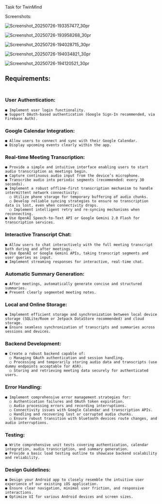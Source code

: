 Task for TwinMind

Screenshots:

![Screenshot_20250726-193357477_30pr](https://github.com/user-attachments/assets/8a00bb05-eb79-4c12-a629-2d7a0accb4b9)

![Screenshot_20250726-193958268_30pr](https://github.com/user-attachments/assets/caca7cc8-345d-44e5-906a-86ba9eb18f01)

![Screenshot_20250726-194028715_30pr](https://github.com/user-attachments/assets/558dfe67-4bdf-45f4-a6bc-3a417e91b672)

![Screenshot_20250726-194034821_30pr](https://github.com/user-attachments/assets/90102ab5-b5c8-4a09-8d34-4e3134006526)

![Screenshot_20250726-194120521_30pr](https://github.com/user-attachments/assets/11c3d31e-9faa-4b22-816f-f4ecbd2c7b56)



## Requirements:<br><br>

  ### User Authentication:<br>
    ● Implement user login functionality.
    ● Support OAuth-based authentication (Google Sign-In recommended, via Firebase Auth).
  ### Google Calendar Integration:<br>
    ● Allow users to connect and sync with their Google Calendar.
    ● Display upcoming events clearly within the app.
  ### Real-time Meeting Transcription:<br>
    ● Provide a simple and intuitive interface enabling users to start audio transcription as meetings begin.
    ● Capture continuous audio input from the device’s microphone.
    ● Transcribe audio into periodic segments (recommended: every 30 seconds).
    ● Implement a robust offline-first transcription mechanism to handle intermittent network connectivity:
      ○ Utilize phone storage for temporary buffering of audio chunks.
      ○ Develop reliable syncing strategies to ensure no transcription data is lost, even when connectivity drops.
      ○ Implement intelligent retry and re-syncing mechanisms when reconnecting.
    ● Use OpenAI Speech-to-Text API or Google Gemini 2.0 Flash for transcription services.
  ### Interactive Transcript Chat:<br>
    ● Allow users to chat interactively with the full meeting transcript both during and after meetings.
    ● Use OpenAI or Google Gemini APIs, taking transcript segments and user queries as input.
    ● Implement streaming responses for interactive, real-time chat.
  ### Automatic Summary Generation:<br>
    ● After meetings, automatically generate concise and structured summaries.
    ● Present clearly segmented meeting notes.
  ### Local and Online Storage:<br>
    ● Implement efficient storage and synchronization between local device storage (SQLite/Room or Jetpack DataStore recommended) and cloud storage.
    ● Ensure seamless synchronization of transcripts and summaries across sessions and devices.
  ### Backend Development:<br>
    ● Create a robust backend capable of:
      ○ Managing OAuth authentication and session handling.
      ○ Processing and temporarily storing audio data and transcripts (use dummy endpoints acceptable for ASR).
      ○ Storing and retrieving meeting data securely for authenticated users.
  ### Error Handling:<br>
    ● Implement comprehensive error management strategies for:
      ○ Authentication failures and OAuth token expiration.
      ○ Audio processing errors and recording interruptions.
      ○ Connectivity issues with Google Calendar and transcription APIs.
      ○ Handling and recovering lost or corrupted audio chunks.
      ○ Ensure robust transition with bluetooth devices route changes, and audio interruptions.
  ### Testing:<br>
    ● Write comprehensive unit tests covering authentication, calendar integration, audio transcription, and summary generation.
    ● Provide a basic load testing outline to showcase backend scalability and reliability.
  ### Design Guidelines:<br>
    ● Design your Android app to closely resemble the intuitive user experience of our existing iOS application.
    ● Ensure clear navigation, minimal user friction, and responsive interactions.
    ● Optimize UI for various Android devices and screen sizes.

